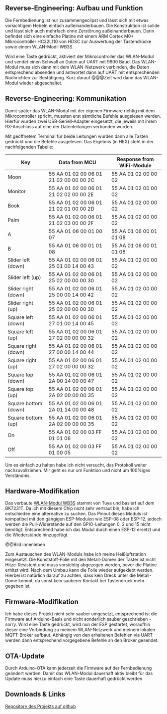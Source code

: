 ## Reverse-Engineering: Aufbau und Funktion

Die Fernbedienung ist nur zusammengeclipst und lässt sich mit etwas vorsichtigem Hebeln einfach außeinanderbauen. Die Konstruktion ist solide und lässt sich auch mehrfach ohne Zerstörung außeinanderbauen.
Darin befindet sich eine einfache Platine mit einem ARM Cortex M0+ Mikrocontroller HC32L110 von HDSC zur Auswertung der Tastendrücke sowie einem WLAN-Modil WB3S.

Wird eine Taste gedrückt, aktiviert der Mikrocontroller das WLAN-Modul und sendet einen Schwall an Daten auf UART mit 9600 Baud. Das WLAN-Modul muss sich dann mit dem WLAN-Netzwerk verbinden, die Daten entsprechend absenden und antwortet dann auf UART mit entsprechenden Nachrichten zur Bestätigung. Kurz darauf @@@Zeit wird dann das WLAN-Modul wieder abgeschaltet.

## Reverse-Engineering: Kommunikation

Damit später das WLAN-Modul mit der eigenen Firmware richtig mit dem Mikrocontroller spricht, mussten erst sämtliche Befehle ausgelesen werden. Hierfür wurden zwei USB-Seriell-Adapter eingesetzt, die jeweils mit ihrem RX-Anschluss auf eine der Datenleitungen verbunden wurden.

Mit geöffnetem Terminal für beide Leitungen wurden dann alle Tasten gedrückt und die Befehle ausgelesen.
Das Ergebnis (in HEX) steht in der nachfolgenden Tabelle:

Key					| Data from MCU									| Response from WiFi-Module
--------------------|-----------------------------------------------|------------------------
Moon				| 55 AA 01 02 00 06 01 21 02 00 00 00 2C		| 55 AA 01 02 00 00 02	
Monitor				| 55 AA 01 02 00 06 01 21 02 02 00 00 2E		| 55 AA 01 02 00 00 02
Book				| 55 AA 01 02 00 06 01 21 02 01 00 00 2D		| 55 AA 01 02 00 00 02
Palm				| 55 AA 01 02 00 06 01 21 02 03 00 00 2F		| 55 AA 01 02 00 00 02
A					| 55 AA 01 06 00 01 00 07						| 55 AA 01 06 00 01 01 08
B					| 55 AA 01 06 00 01 01 08						| 55 AA 01 06 00 01 01 08
Slider left (down)	| 55 AA 01 02 00 06 01 25 01 00 14 00 43		| 55 AA 01 02 00 00 02
Slider left (up)	| 55 AA 01 02 00 06 01 25 02 00 00 00 30		| 55 AA 01 02 00 00 02
Slider right (down)	| 55 AA 01 02 00 06 01 25 00 00 14 00 42		| 55 AA 01 02 00 00 02
Slider right (up)	| 55 AA 01 02 00 06 01 25 02 00 00 00 30		| 55 AA 01 02 00 00 02
Square left	(down)	| 55 AA 01 02 00 06 01 27 01 00 14 00 45		| 55 AA 01 02 00 00 02
Square left (up)	| 55 AA 01 02 00 06 01 27 02 00 00 00 32		| 55 AA 01 02 00 00 02
Square right (down)	| 55 AA 01 02 00 06 01 27 00 00 14 00 44		| 55 AA 01 02 00 00 02
Square right (up)	| 55 AA 01 02 00 06 01 27 02 00 00 00 32		| 55 AA 01 02 00 00 02
Square top	(down)	| 55 AA 01 02 00 06 01 2A 00 14 00 00 47		| 55 AA 01 02 00 00 02
Square top	(up)	| 55 AA 01 02 00 06 01 2A 02 00 00 00 35		| 55 AA 01 02 00 00 02
Square bottom (down)	| 55 AA 01 02 00 06 01 2A 01 14 00 00 48		| 55 AA 01 02 00 00 02
Square bottom (up)	| 55 AA 01 02 00 06 01 2A 02 00 00 00 35		| 55 AA 01 02 00 00 02
On					| 55 AA 01 02 00 03 FF 01 01 06					| 55 AA 01 02 00 00 02
Off					| 55 AA 01 02 00 03 FF 01 00 05					| 55 AA 01 02 00 00 02

Um es einfach zu halten habe ich nicht versucht, das Protokoll weiter nachzuvollziehen. Mir geht es nur um Funktion und nicht um 100%iges Verständnis.

## Hardware-Modifikation

Das verbaute [WLAN-Modul WB3S](https://developer.tuya.com/en/docs/iot/wb3s-module-datasheet?id=K9dx20n6hz5n4) stammt von Tuya und basiert auf dem BK7231T. Da ich mit diesem Chip nicht sehr vertraut bin, habe ich entschieden eine alternative zu suchen.
Das Pinout dieses Moduls ist kompatibel mit den gängigen ESP-Modulen wie ESP-08 oder ESP-12, jedoch werden die Pull-Widerstände auf den GPIO-Leitungen 0, 2 und 15 nicht benötigt. Entsprechend habe ich das Modul durch einen ESP-12 ersetzt und die Wiederstände hinzugefügt.

@@Bild innenleben

Zum Austauschen des WLAN-Moduls habe ich meine Heißluftstation eingesetzt. Die Kunststoff-Folie mit den Metall-Domen der Taster ist nicht Hitze-Resistent und muss vorsichtig abgezogen werden, bevor die Platine erhitzt wird.
Nach dem Umbau kann die Folie wieder aufgeklebt werden. Hierbei ist natürlich darauf zu achten, dass kein Dreck unter die Metall-Dome kommt, da sonst kein sauberer Kontakt bei Tastendruck mehr gegeben ist.

## Firmware-Modifikation

Ich habe dieses Projekt nicht sehr sauber umgesetzt, entsprechend ist die Firmware auf Arduino-Basis und nicht sonderlich sauber geschrieben - sorry.
Wird eine Taste gedrückt, wird nun der ESP gestartet, woraufhin dieser eine Verbindung zu meinem WLAN-Netzwerk und meinem lokalen MQTT-Broker aufbaut.
Abhängig von den erhaltenen Befehlen via UART werden dann entsprechend vorgegebene Befehle an den Broker gesendet.

## OTA-Update

Durch Arduino-OTA kann jederzeit die Firmware auf der Fernbedienung geändert werden.
Damit das WLAN-Modul dauerhaft aktiv bleibt für das Update muss hierzu einfach eine Taste dauerhaft gedrückt werden.

## Downloads & Links

[Repository des Projekts auf github](https://github.com/Techspiring/wifi-remote)